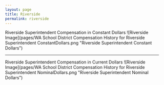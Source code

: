 ```yaml
---
layout: page
title: Riverside
permalink: riverside
---
```



Riverside Superintendent Compensation in Constant Dollars
![Riverside Image](pages/WA School District Compensation History for Riverside Superintendent ConstantDollars.png "Riverside Superintendent Constant Dollars")
___

Riverside Superintendent Compensation in Current Dollars
![Riverside Image](pages/WA School District Compensation History for Riverside Superintendent NominalDollars.png "Riverside Superintendent Nominal Dollars")